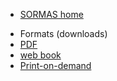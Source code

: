 * [SORMAS home](https://www.sormas-oegd.de/)
<!--* [All publications](report/reports.md) -->

* Formats (downloads)
* [PDF](https://procip.github.io/webbook-media-server/sormas/screen-pdf/sormas-handbuch-v1.pdf)  
* [web book](https://procip.github.io/vivliostyle-viewer-latest/viewer/#src=https://procip.github.io/webbook-media-server/sormas/webbook/index.xhtml&bookMode=true)
* [Print-on-demand](files/formats.md)

<!--

* Language

  * [English](/)
  * [Portuguese](report/translation.md)
  * [Spanish](report/translation.md)
  * [Italian](report/translation.md)

 -->
